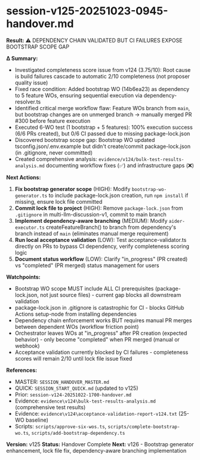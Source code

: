 # session-v125-20251023-0945-handover.md

**Result:** ⚠️ DEPENDENCY CHAIN VALIDATED BUT CI FAILURES EXPOSE BOOTSTRAP SCOPE GAP

**Δ Summary:**
- Investigated completeness score issue from v124 (3.75/10): Root cause is build failures cascade to automatic 2/10 completeness (not proposer quality issue)
- Fixed race condition: Added bootstrap WO (14b6ea23) as dependency to 5 feature WOs, ensuring sequential execution via dependency-resolver.ts
- Identified critical merge workflow flaw: Feature WOs branch from `main`, but bootstrap changes are on unmerged branch → manually merged PR #300 before feature execution
- Executed 6-WO test (1 bootstrap + 5 features): 100% execution success (6/6 PRs created), but 0/6 CI passed due to missing package-lock.json
- Discovered bootstrap scope gap: Bootstrap WO updated tsconfig.json/.env.example but didn't create/commit package-lock.json (in .gitignore, never committed)
- Created comprehensive analysis: `evidence/v124/bulk-test-results-analysis.md` documenting workflow fixes (✅) and infrastructure gaps (❌)

**Next Actions:**
1. **Fix bootstrap generator scope** (HIGH): Modify `bootstrap-wo-generator.ts` to include package-lock.json creation, run `npm install` if missing, ensure lock file committed
2. **Commit lock file to project** (HIGH): Remove `package-lock.json` from `.gitignore` in multi-llm-discussion-v1, commit to main branch
3. **Implement dependency-aware branching** (MEDIUM): Modify `aider-executor.ts` createFeatureBranch() to branch from dependency's branch instead of `main` (eliminates manual merge requirement)
4. **Run local acceptance validation** (LOW): Test acceptance-validator.ts directly on PRs to bypass CI dependency, verify completeness scoring logic
5. **Document status workflow** (LOW): Clarify "in_progress" (PR created) vs "completed" (PR merged) status management for users

**Watchpoints:**
- Bootstrap WO scope MUST include ALL CI prerequisites (package-lock.json, not just source files) - current gap blocks all downstream validation
- package-lock.json in .gitignore is catastrophic for CI - blocks GitHub Actions setup-node from installing dependencies
- Dependency chain enforcement works BUT requires manual PR merges between dependent WOs (workflow friction point)
- Orchestrator leaves WOs at "in_progress" after PR creation (expected behavior) - only become "completed" when PR merged (manual or webhook)
- Acceptance validation currently blocked by CI failures - completeness scores will remain 2/10 until lock file issue fixed

**References:**
- MASTER: `SESSION_HANDOVER_MASTER.md`
- QUICK: `SESSION_START_QUICK.md` (updated to v125)
- Prior: `session-v124-20251022-1700-handover.md`
- Evidence: `evidence\v124\bulk-test-results-analysis.md` (comprehensive test results)
- Evidence: `evidence\v124\acceptance-validation-report-v124.txt` (25-WO baseline)
- Scripts: `scripts/approve-six-wos.ts`, `scripts/complete-bootstrap-wo.ts`, `scripts/add-bootstrap-dependency.ts`

**Version:** v125
**Status:** Handover Complete
**Next:** v126 - Bootstrap generator enhancement, lock file fix, dependency-aware branching implementation
